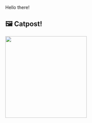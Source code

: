 Hello there!



## 🖼️ Catpost!

<sub>
    <img src="https://cdn2.thecatapi.com/images/vh.jpg" height="256">
</sub>

